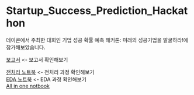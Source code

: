 # Startup_Success_Prediction_Hackathon
데이콘에서 주최한 대회인 기업 성공 확률 예측 해커톤: 미래의 성공기업을 발굴하라!에 참가해보았습니다.

[보고서](https://github.com/kimyoungho010311/Startup_Success_Prediction_Hackathon/blob/main/notebooks/Ocean/Report.ipynb) <- 보고서 확인해보기

[전처리 노트북](https://github.com/kimyoungho010311/Startup_Success_Prediction_Hackathon/blob/main/notebooks/Ocean/%EC%A0%84%EC%B2%98%EB%A6%AC%EB%85%B8%ED%8A%B8%EB%B6%81.ipynb) <- 전처리 과정 확인해보기<br>
[EDA 노트북](https://github.com/kimyoungho010311/Startup_Success_Prediction_Hackathon/blob/main/notebooks/Ocean/Dacon_statrup_EDA.ipynb) <- EDA 과정 확인해보기<br>
[All in one notbook](https://github.com/kimyoungho010311/Startup_Success_Prediction_Hackathon/blob/main/notebooks/Ocean/%EC%B5%9C%EC%A2%85%EB%B3%B8.ipynb)<br>

